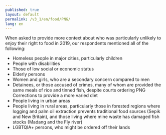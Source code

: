 ```yaml
---
published: true
layout: default
permalink: /v3_1/en/food/PNG/
lang: en
---
```

When asked to provide more context about who was particularly unlikely to enjoy their right to food in 2019, our respondents mentioned all of the following:

- Homeless people in major cities, particularly children  
- People with disabilities 
- Those of low social or economic status  
- Elderly persons  
- Women and girls, who are a secondary concern compared to men
- Detainees, or those accused of crimes, many of whom are provided the same meals of rice and tinned fish, despite courts ordering PNG Corrections to provide a more varied diet  
- People living in urban areas
- People living in rural areas, particularly those in forested regions where logging and palm oil extraction prevents traditional food sources (Sepik and New Britain), and those living where mine waste has damaged fish stocks (Madang and the Fly river) 
- LGBTQIA+ persons, who might be ordered off their lands
